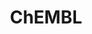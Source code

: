 ---
bigquery: https://console.cloud.google.com/bigquery?p=patents-public-data&d=ebi_chembl&page=dataset
citation: '"The ChEMBL database in 2017." Anna Gaulton, Anne Hersey, Michał Nowotka,
  A Patrícia Bento, Jon Chambers, David Mendez, Prudence Mutowo, Francis Atkinson,
  Louisa J Bellis, Elena Cibrián-Uhalte, Mark Davies, Nathan Dedman, Anneli Karlsson,
  María Paula Magariños, John P Overington, George Papadatos, Ines Smit, Andrew R
  Leach Nucleic acids Research (2017) 45 (Database Issue), D945-D954'
contributors: European Bioinformatics Institute
cost: None
description: ChEMBL Data is a manually curated database of small molecules used in
  drug discovery, including information about existing patented drugs.
documentation: 'schema: https://www.ebi.ac.uk/chembl/db_schema


  '
last_edit: 04/08/2022, 08:59:46
location: https://console.cloud.google.com/marketplace/product/google_patents_public_datasets/chembl
maintained_by: EMBL-EBI, an outstation of European Molecular Biology Laboratory
related_publications: '

  ChEMBL: towards direct deposition of bioassay data.


  Mendez D, Gaulton A, Bento AP, Chambers J, De Veij M, Félix E, Magariños MP, Mosquera
  JF, Mutowo P, Nowotka M, Gordillo-Marañón M, Hunter F, Junco L, Mugumbate G, Rodriguez-Lopez
  M, Atkinson F, Bosc N, Radoux CJ, Segura-Cabrera A, Hersey A, Leach AR.


  — Nucleic Acids Res. 2019; 47(D1):D930-D940. doi: 10.1093/nar/gky1075

  '
schema_fields:
- bao_endpoint
- ref_type
- predbind_id
- level4_description
- oc_id
- mechanism_comment
- prodrug
- standard_units
- ass_cls_map_id
- assay_subcellular_fraction
- confidence
- oral
- relationship
- usan_year
- warnref_id
- efo_term
- prediction_method
- alogp
- topical
- mol_irac_id
- uberon_id
- alert_name
- mol_atc_id
- atc_code
- ap_id
- major_class
- black_box_warning
- l2
- assay_class_id
- standard_inchi_key
- class_level
- direct_interaction
- variant_id
- authors
- curated_by
- met_id
- related_tid
- set_name
- patent_id
- frac_class_id
- enzyme_tid
- log_id
- aidx
- hba
- db_source
- cx_most_bpka
- withdrawn_country
- company
- hrac_code
- indref_id
- stat
- assay_desc
- canonical_smiles
- action_type
- cell_description
- relationship_desc
- alert_set_id
- compsyn_id
- synonyms
- tissue_id
- psa
- targcomp_id
- availability_type
- stem
- level1
- ref_id
- country
- bao_format
- src_short_name
- warning_country
- result_flag
- structure_type
- assay_strain
- pathway_key
- level3_description
- applicant_full_name
- targrel_id
- ddd_id
- organism
- therapeutic_flag
- protclasssyn_id
- patent_expire_date
- indication_class
- ref_url
- mw_freebase
- withdrawn_year
- version
- usan_substem
- product_id
- site_residues
- relation
- num_lipinski_ro5_violations
- ddd_units
- alert_id
- activity_count
- definition
- short_name
- delist_flag
- hbd
- cell_source_tissue
- previous_company
- relationship_type
- entity_type
- metref_id
- mc_target_type
- substrate_record_id
- db_version
- cellosaurus_id
- as_id
- molecular_mechanism
- route
- compound_name
- standard_inchi
- target_mapping
- cell_name
- num_alerts
- job_id
- level4
- component_synonym
- end_position
- mecref_id
- cidx
- dosed_ingredient
- inorganic_flag
- year
- comp_go_id
- published_relation
- qudt_units
- target_desc
- tax_id
- cx_most_apka
- l3
- assay_category
- ridx
- domain_description
- protein_class_synonym
- acd_most_apka
- natural_product
- approval_date
- mc_tax_id
- warning_type
- sequence_md5sum
- assay_param_id
- site_name
- first_page
- patent_no
- annotation
- caloha_id
- idx
- rtb
- comp_class_id
- standard_relation
- bei
- target_type
- l8
- creation_date
- efo_id
- chebi_par_id
- chirality
- full_molformula
- dosage_form
- enzyme_name
- cell_ontology_id
- l5
- pchembl_value
- patent_use_code
- parameter_type
- source
- std_act_id
- qed_weighted
- level3
- downgraded
- name
- start_position
- label
- stem_class
- mol_hrac_id
- upper_value
- helm_notation
- standard_type
- max_phase
- usan_stem_id
- toid
- curation_comment
- mesh_heading
- doi
- mw_monoisotopic
- src_assay_id
- site_id
- parent_molregno
- tid
- type
- hrac_class_id
- heavy_atoms
- assay_cell_type
- assay_type
- subgroup
- frac_code
- go_id
- updated_on
- first_in_class
- tid_fixed
- molregno
- max_phase_for_ind
- source_domain_id
- normal_range_min
- biocomp_id
- selectivity_comment
- assay_id
- warning_id
- accession
- comments
- doc_id
- data_validity_comment
- mc_target_accession
- drug_product_flag
- normal_range_max
- journal
- bto_id
- assay_tissue
- active_ingredient
- pref_name
- acd_logd
- parent_go_id
- co_stem_id
- metabolite_record_id
- potential_duplicate
- path
- cell_source_organism
- src_compound_id
- doc_type
- l7
- strength
- protein_class_id
- homologue
- issue
- abstract
- disease_efficacy
- who_name
- acd_logp
- withdrawn_flag
- mutation
- mol_frac_id
- mc_target_name
- class_type
- priority
- aspect
- hba_lipinski
- standard_upper_value
- entity_id
- standard_value
- usan_stem
- chembl_id
- polymer_flag
- units
- molfile
- parent_type
- src_description
- cell_source_tax_id
- description
- full_mwt
- res_stem_id
- smarts
- confidence_score
- met_conversion
- submission_date
- irac_class_id
- assay_tax_id
- sei
- actsm_id
- drug_substance_flag
- ddd_comment
- research_stem
- standard_flag
- irac_code
- trade_name
- species_group_flag
- isoform
- parameter_value
- domain_id
- uo_units
- le
- syn_type
- level2
- component_type
- molecule_type
- compd_id
- warning_description
- innovator_company
- compound_key
- met_comment
- value
- nda_type
- mesh_id
- cell_id
- pubmed_id
- clo_id
- ad_type
- l4
- title
- ddd_admr
- first_approval
- ro3_pass
- cpd_str_alert_id
- mec_id
- molsyn_id
- acd_most_bpka
- warning_year
- warning_class
- domain_name
- smid
- published_units
- l1
- active_molregno
- cx_logp
- level1_description
- domain_type
- num_ro5_violations
- sitecomp_id
- withdrawn_reason
- ingredient
- mechanism_of_action
- ddd_value
- last_page
- assay_organism
- prod_pat_id
- activity_id
- lle
- l6
- pathway_id
- molecular_species
- last_active
- published_type
- record_id
- protein_class_desc
- sequence
- cx_logd
- activity_comment
- publication_number
- aromatic_rings
- drug_record_id
- formulation_id
- level2_description
- usan_stem_definition
- standard_text_value
- cl_lincs_id
- status
- assay_source
- hbd_lipinski
- volume
- bao_id
- binding_site_comment
- tbl
- withdrawn_class
- updated_by
- who_extra
- mc_organism
- rgid
- assay_test_type
- parenteral
- text_value
- component_id
- drugind_id
- level5
- published_value
- orig_description
- parent_id
- src_id
shortname: chembl
tags:
- biotechnology
- health
- chemical
- bioinformatics
- medical
terms_of_use: CC BY-SA 3.0
title: ChEMBL
uuid: e232a192-965c-4ec9-904c-155b6dfe56c5
---